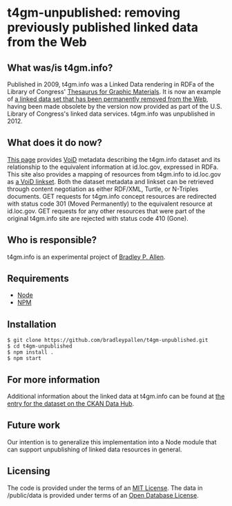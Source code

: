 # t4gm-unpublished: removing previously published linked data  from the Web

## What was/is t4gm.info?

Published in 2009, t4gm.info was a Linked Data rendering in RDFa of the Library of Congress' [Thesaurus for Graphic Materials][1]. It is now an  example of [a linked data set that has been permanently removed from the Web][1], having been made obsolete by the version now provided as part of the U.S. Library of Congress's linked data services. t4gm.info was unpublished in 2012.

## What does it do now?

[This page][3] provides [VoiD][4] metadata describing the t4gm.info dataset and its relationship to the equivalent information at id.loc.gov, expressed in RDFa. This site also provides a mapping of resources from t4gm.info to id.loc.gov as [a VoiD linkset][5]. Both the dataset metadata and linkset can be retrieved through content negotiation as either RDF/XML, Turtle, or N-Triples documents. GET requests for t4gm.info concept resources are redirected with status code 301 (Moved Permanently) to the equivalent resource at id.loc.gov. GET requests for any other resources that were part of the original t4gm.info site are rejected with status code 410 (Gone).

## Who is responsible?

t4gm.info is an experimental project of [Bradley P. Allen][6].

## Requirements

* [Node][7]
* [NPM][8]

## Installation

    $ git clone https://github.com/bradleypallen/t4gm-unpublished.git
    $ cd t4gm-unpublished
    $ npm install .
    $ npm start

## For more information

Additional information about the linked data at t4gm.info can be found at [the entry for the dataset on the CKAN Data Hub][9].

## Future work

Our intention is to generalize this implementation into a Node module that can support unpublishing of linked data resources in general.

## Licensing

The code is provided under the terms of an [MIT License][10]. The data in /public/data is provided under terms of an [Open Database License][11].

 [1]: http://id.loc.gov/vocabulary/graphicMaterials.html
 [2]: http://patterns.dataincubator.org/book/unpublish.html
 [3]: http://www.t4gm.info
 [4]: http://www.w3.org/TR/void/
 [5]: http://www.t4gm.info/linkset
 [6]: http://bradleypallen.org
 [7]: http://nodejs.org
 [8]: http://npmjs.org
 [9]: http://thedatahub.org/en/dataset/t4gm-info
 [10]: http://www.opensource.org/licenses/mit-license.php
 [11]: http://opendatacommons.org/licenses/odbl/1.0/
 

